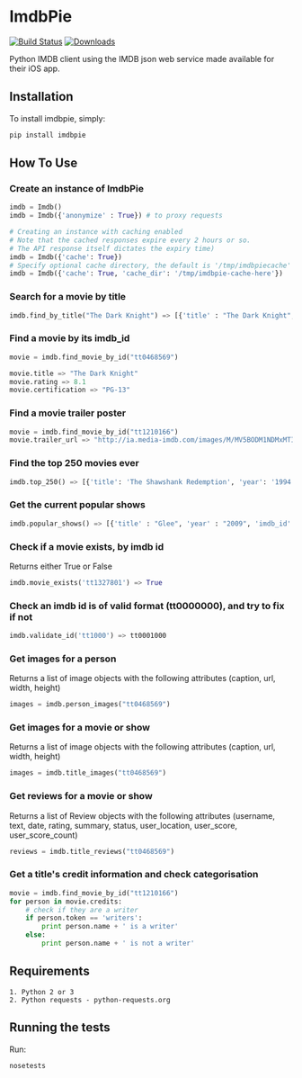 # ImdbPie
[![Build Status](https://travis-ci.org/richardasaurus/imdb-pie.png?branch=master)](https://travis-ci.org/richardasaurus/imdb-pie)
[![Downloads](https://pypip.in/d/imdbpie/badge.png)](https://crate.io/packages/imdbpie/)

Python IMDB client using the IMDB json web service made available for their iOS app.

## Installation

To install imdbpie, simply:
```bash
pip install imdbpie
```

## How To Use

### Create an instance of ImdbPie
```python
imdb = Imdb()
imdb = Imdb({'anonymize' : True}) # to proxy requests

# Creating an instance with caching enabled
# Note that the cached responses expire every 2 hours or so.
# The API response itself dictates the expiry time)
imdb = Imdb({'cache': True})
# Specify optional cache directory, the default is '/tmp/imdbpiecache'
imdb = Imdb({'cache': True, 'cache_dir': '/tmp/imdbpie-cache-here'})
```

### Search for a movie by title
```python
imdb.find_by_title("The Dark Knight") => [{'title' : "The Dark Knight", 'year' :  "2008", 'imdb_id' : "tt0468569"}, {'title' : "Batman Unmasked", ...}]
```
### Find a movie by its imdb_id
```python
movie = imdb.find_movie_by_id("tt0468569")

movie.title => "The Dark Knight"
movie.rating => 8.1
movie.certification => "PG-13"
```

### Find a movie trailer poster
```python
movie = imdb.find_movie_by_id("tt1210166")
movie.trailer_url => "http://ia.media-imdb.com/images/M/MV5BODM1NDMxMTI3M15BMl5BanBnXkFtZTcwMDAzODY1Ng@@._V1_.jpg"
```

### Find the top 250 movies ever
```python
imdb.top_250() => [{'title': 'The Shawshank Redemption', 'year': '1994', 'type': 'feature', 'rating': 9.3,...}, ...]
```

### Get the current popular shows
```python
imdb.popular_shows() => [{'title' : "Glee", 'year' : "2009", 'imdb_id' => "tt1327801"}, {'title' : "Dexter", ...}]
```
### Check if a movie exists, by imdb id
Returns either True or False
```python
imdb.movie_exists('tt1327801') => True
```

### Check an imdb id is of valid format (tt0000000), and try to fix if not
```python
imdb.validate_id('tt1000') => tt0001000
```
### Get images for a person
Returns a list of image objects with the following attributes (caption, url, width, height)
```python
images = imdb.person_images("tt0468569")
```
### Get images for a movie or show
Returns a list of image objects with the following attributes (caption, url, width, height)
```python
images = imdb.title_images("tt0468569")
```
### Get reviews for a movie or show
Returns a list of Review objects with the following attributes (username, text, date, rating, summary, status, user_location, user_score, user_score_count)
```python
reviews = imdb.title_reviews("tt0468569")
```

### Get a title's credit information and check categorisation
```python
movie = imdb.find_movie_by_id("tt1210166")
for person in movie.credits:
    # check if they are a writer
    if person.token == 'writers':
        print person.name + ' is a writer'
    else:
        print person.name + ' is not a writer'
```

## Requirements

    1. Python 2 or 3
    2. Python requests - python-requests.org

## Running the tests

Run:

```bash
nosetests
```


